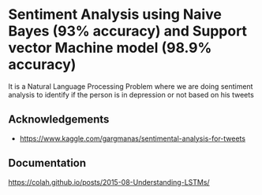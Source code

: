 
# Sentiment Analysis using Naive Bayes (93% accuracy) and Support vector Machine model (98.9% accuracy)

It is a Natural Language Processing Problem where we are doing sentiment analysis to identify if the person is in depression or not based on his tweets


## Acknowledgements

 - https://www.kaggle.com/gargmanas/sentimental-analysis-for-tweets

  

  
  

## Documentation

https://colah.github.io/posts/2015-08-Understanding-LSTMs/

  